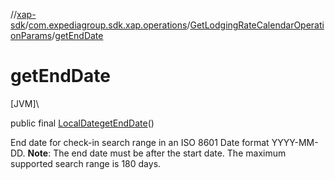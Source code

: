 //[xap-sdk](../../../index.md)/[com.expediagroup.sdk.xap.operations](../index.md)/[GetLodgingRateCalendarOperationParams](index.md)/[getEndDate](get-end-date.md)

# getEndDate

[JVM]\

public final [LocalDate](https://docs.oracle.com/javase/8/docs/api/java/time/LocalDate.html)[getEndDate](get-end-date.md)()

End date for check-in search range in an ISO 8601 Date format YYYY-MM-DD.  **Note**: The end date must be after the start date. The maximum supported search range is 180 days.
